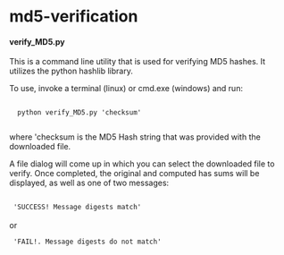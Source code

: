 # md5-verification

<h4>verify_MD5.py</h4>

This is a command line utility that is used for verifying MD5 hashes.  It utilizes the python hashlib library.  

To use, invoke a terminal (linux) or cmd.exe (windows) and run:

<code>
  python verify_MD5.py 'checksum'
   
</code>

 where 'checksum is the MD5 Hash string that was provided with the downloaded file.
 
 A file dialog will come up in which you can select the downloaded file to verify.  Once completed, the original and computed has sums will be displayed, as well as one of two messages:
 
<code>
 'SUCCESS! Message digests match'
</code>
<br> or <br>
<code>
 'FAIL!. Message digests do not match'
</code>
